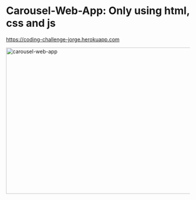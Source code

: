 #  Carousel-Web-App: Only using html, css and js
https://coding-challenge-jorge.herokuapp.com

<img src="https://i.imgflip.com/2fjt5o.gif" alt="carousel-web-app" height="400" width="600"/>
